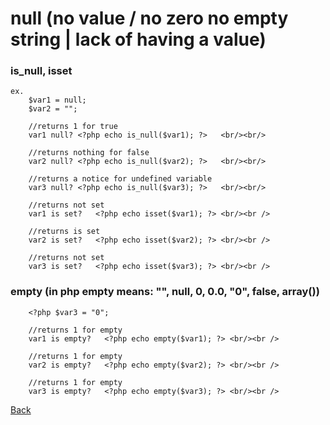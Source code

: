 # null  (no value / no zero no empty string | lack of having a value)

### is_null, isset

```
ex.
	$var1 = null;
	$var2 = "";

	//returns 1 for true
	var1 null? <?php echo is_null($var1); ?>   <br/><br/>	

	//returns nothing for false
	var2 null? <?php echo is_null($var2); ?>   <br/><br/>		

	//returns a notice for undefined variable
	var3 null? <?php echo is_null($var3); ?>   <br/><br/>	
	
	//returns not set
	var1 is set?   <?php echo isset($var1); ?> <br/><br />		

	//returns is set
	var2 is set?   <?php echo isset($var2); ?> <br/><br />	

	//returns not set
	var3 is set?   <?php echo isset($var3); ?> <br/><br />		
```

### empty (in php empty means: "", null, 0, 0.0, "0", false, array())

```
	<?php $var3 = "0";

	//returns 1 for empty
	var1 is empty?   <?php echo empty($var1); ?> <br/><br />		

	//returns 1 for empty
	var2 is empty?   <?php echo empty($var2); ?> <br/><br />
	
	//returns 1 for empty
	var3 is empty?   <?php echo empty($var3); ?> <br/><br />		
```


[Back](https://github.com/stefan22/phpIntro)
